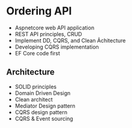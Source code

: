 # Ordering API
- Aspnetcore web API application
- REST API principles, CRUD
- Implement DD, CQRS, and Clean Ảchitecture 
- Developing CQRS implementation 
- EF Core code first

## Architecture
- SOLID principles
- Domain Driven Design
- Clean architect
- Mediator Design pattern
- CQRS design pattern
- CQRS & Event sourcing
